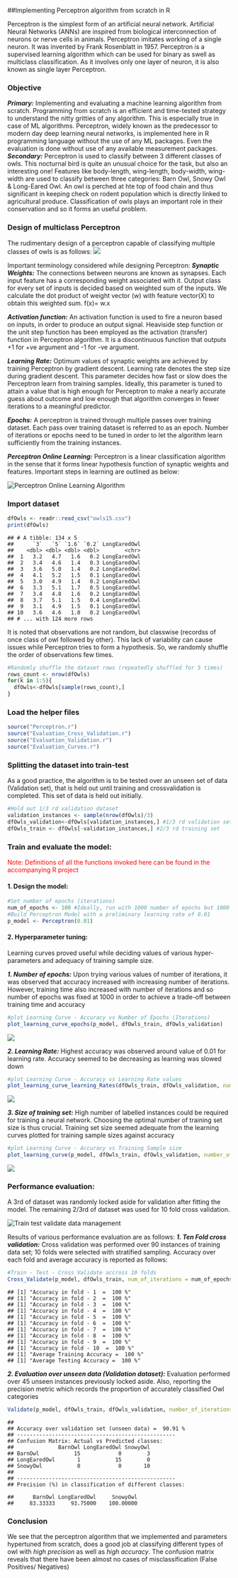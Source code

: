##Implementing Perceptron algorithm from scratch in R

  Perceptron is the simplest form of an artificial neural network. Artificial Neural Networks (ANNs) are inspired from biological interconnection of neurons or nerve cells in animals. Perceptron imitates working of a single neuron. It was invented by Frank Rosenblatt in 1957. Perceptron is a  supervised learning algorithm which can be used for binary as swell as multiclass classification. As it involves only one layer of neuron, it is also known as single layer Perceptron.

### Objective
*__Primary:__* Implementing and evaluating a machine learning algorithm from scratch. Programming from scratch is an efficient and time-tested strategy to understand the nitty gritties of any algorithm. This is especially true in case of ML algorithms. Perceptron, widely known as the predecessor to modern day deep learning neural networks, is implemented here in R programming language without the use of any ML packages. Even the evaluation is done without use of any available measurement packages.   
*__Secondary:__* Perceptron is used to classify between 3 different classes of owls. This nocturnal bird is quite an unusual choice for the task, but also an interesting one! Features like body-length, wing-length, body-width, wing-width are used to classify between three categories: Barn Owl, Snowy Owl & Long-Eared Owl. An owl is perched at hte top of food chain and thus significant in keeping check on rodent population which is directly linked to agricultural produce. Classification of owls plays an important role in their conservation and so it forms an useful problem.

### Design of multiclass Perceptron
The rudimentary design of a perceptron capable of classifying multiple classes of owls is as follows:
![](https://github.com/DataSorcerer/Multiclass-Perceptron-from-Scratch/blob/master/figures/Design.JPG)

Important terminology considered while designing Perceptron:
*__Synaptic Weights:__*
The connections between neurons are known as synapses. Each input feature has a corresponding weight associated with it. Output class for every set of inputs is decided based on weighted sum of the inputs. We calculate the dot product of weight vector (w) with feature vector(X) to obtain this weighted sum. 
f(x)= w.x

*__Activation function:__*
An activation function is used to fire a neuron based on inputs, in order to produce an output signal. Heaviside step function or the unit step function has been employed as the activation (transfer) function in Perceptron algorithm. It is a discontinuous function that outputs +1 for +ve argument and -1 for -ve argument.

*__Learning Rate:__*
Optimum values of synaptic weights are achieved by training Perceptron by gradient descent. Learning rate denotes the step size during gradient descent. This parameter  decides how fast or slow does the Perceptron learn from training samples. Ideally, this parameter is tuned to attain a value that is high enough for Perceptron to make a nearly accurate guess about outcome and low enough that algorithm converges in fewer iterations to a meaningful predictor.

*__Epochs:__*
A perceptron is trained through multiple passes over training dataset. Each pass over training dataset is referred to as an epoch.  Number of iterations or epochs need to be tuned in order to let the algorithm learn sufficiently from the training instances.   

*__Perceptron Online Learning:__*
Perceptron is a linear classification algorithm in the sense that it forms linear hypothesis function of synaptic weights and features. Important steps in learning are outlined as below:

![Perceptron Online Learning Algorithm](https://github.com/DataSorcerer/Multiclass-Perceptron-from-Scratch/blob/master/figures/Algorithm.JPG)

### Import dataset

```r
dfOwls <- readr::read_csv("owls15.csv")
print(dfOwls)
```

```
## # A tibble: 134 x 5
##      `3`   `5` `1.6` `0.2` LongEaredOwl
##    <dbl> <dbl> <dbl> <dbl>        <chr>
##  1   3.2   4.7   1.6   0.2 LongEaredOwl
##  2   3.4   4.6   1.4   0.3 LongEaredOwl
##  3   3.6   5.0   1.4   0.2 LongEaredOwl
##  4   4.1   5.2   1.5   0.1 LongEaredOwl
##  5   3.0   4.9   1.4   0.2 LongEaredOwl
##  6   3.3   5.1   1.7   0.5 LongEaredOwl
##  7   3.4   4.8   1.6   0.2 LongEaredOwl
##  8   3.7   5.1   1.5   0.4 LongEaredOwl
##  9   3.1   4.9   1.5   0.1 LongEaredOwl
## 10   3.6   4.6   1.0   0.2 LongEaredOwl
## # ... with 124 more rows
```
It is noted that observations are not random, but classwise (recordss of once class of owl followed by other). This lack of variability can cause issues while Perceptron tries to form a hypothesis. So, we randomly shuffle the order of observations few times.


```r
#Randomly shuffle the dataset rows (repeatedly shuffled for 5 times)
rows_count <- nrow(dfOwls)
for(k in 1:5){
  dfOwls<-dfOwls[sample(rows_count),]
}
```

### Load the helper files

```r
source("Perceptron.r")
source("Evaluation_Cross_Validation.r")
source("Evaluation_Validation.r")
source("Evaluation_Curves.r")
```

### Splitting the dataset into train-test
As a good practice, the algorithm is to be tested over an unseen set of data (Validation set), that is held out until training and crossvalidation is completed. This set of data is held out initially.


```r
#Hold out 1/3 rd validation dataset
validation_instances <- sample(nrow(dfOwls)/3)
dfOwls_validation<-dfOwls[validation_instances,] #1/3 rd validation set
dfOwls_train <- dfOwls[-validation_instances,] #2/3 rd training set
```
### Train and evaluate the model:
<span style="color:red">Note: Definitions of all the functions invoked here can be found in the accompanying R project</span>
#### 1. Design the model:

```r
#Set number of epochs (iterations)
num_of_epochs <- 100 #Ideally, run with 1000 number of epochs but 1000 takes considerable amount (>10 min) to train
#Build Perceptron Model with a preliminary learning rate of 0.01
p_model <- Perceptron(0.01)
```
#### 2. Hyperparameter tuning:
Learning curves proved useful while deciding values of various hyper-parameters and adequacy of training sample size.

*__1. Number of epochs:__*
Upon trying various values of number of iterations, it was observed that accuracy increased with increasing number of iterations. However, training time also increased with number of iterations and so number of epochs was fixed at 1000 in order to achieve a trade-off between training time and accuracy

```r
#plot Learning Curve - Accuracy vs Number of Epochs (Iterations)
plot_learning_curve_epochs(p_model, dfOwls_train, dfOwls_validation)
```

![](Report_Perceptron_files/figure-html/epochs-1.png)<!-- -->

*__2. Learning Rate:__*
Highest accuracy was observed around value of 0.01 for learning rate. Accuracy seemed to be decreasing as learning was slowed down

```r
#plot Learning Curve - Accuracy vs Learning Rate values
plot_learning_curve_learning_Rates(dfOwls_train, dfOwls_validation, num_of_epochs = num_of_epochs)
```

![](Report_Perceptron_files/figure-html/learning-1.png)<!-- -->

*__3. Size of training set:__*
High number of labelled instances could be required for training a neural network. Choosing the optimal number of training set size is thus crucial. Training set size seemed adequate from the learning curves plotted for training sample sizes against accuracy

```r
#plot Learning Curve - Accuracy vs Training Sample size
plot_learning_curve(p_model, dfOwls_train, dfOwls_validation, number_of_iterations = num_of_epochs)
```

![](Report_Perceptron_files/figure-html/training-1.png)<!-- -->

### Performance evaluation:
A 3rd of dataset was randomly locked aside for validation after fitting the model. The remaining 2/3rd of dataset was used for 10 fold cross validation. 

![Train test validate data management](https://github.com/DataSorcerer/Multiclass-Perceptron-from-Scratch/blob/master/figures/Division.JPG)

Results of various performance evaluation are as follows:
*__1.	Ten Fold cross validation:__*
Cross validation was performed over 90 instances of training data set; 10 folds were selected with stratified sampling. Accuracy over each fold and average accuracy is reported as follows:

```r
#Train - Test - Cross Validate accross 10 folds
Cross_Validate(p_model, dfOwls_train, num_of_iterations = num_of_epochs, num_of_folds = 10)
```

```
## [1] "Accuracy in fold - 1  =  100 %"
## [1] "Accuracy in fold - 2  =  100 %"
## [1] "Accuracy in fold - 3  =  100 %"
## [1] "Accuracy in fold - 4  =  100 %"
## [1] "Accuracy in fold - 5  =  100 %"
## [1] "Accuracy in fold - 6  =  100 %"
## [1] "Accuracy in fold - 7  =  100 %"
## [1] "Accuracy in fold - 8  =  100 %"
## [1] "Accuracy in fold - 9  =  100 %"
## [1] "Accuracy in fold - 10  =  100 %"
## [1] "Average Training Accuracy =  100 %"
## [1] "Average Testing Accuracy =  100 %"
```

*__2.	Evaluation over unseen data (Validation dataset):__*
Evaluation performed over 45 unseen instances previously locked aside. Also, reporting the precision metric which records the proportion of accurately classified Owl categories

```r
Validate(p_model, dfOwls_train, dfOwls_validation, number_of_iterations = 10)
```

```
## 
## Accuracy over validation set (unseen data) =  90.91 %
## --------------------------------------------------
## Confusion Matrix: Actual vs Predicted classes:
##              BarnOwl LongEaredOwl SnowyOwl
## BarnOwl           15            0        3
## LongEaredOwl       1           15        0
## SnowyOwl           0            0       10
## 
## --------------------------------------------------
## Precision (%) in classification of different classes:
```

```
##      BarnOwl LongEaredOwl     SnowyOwl 
##     83.33333     93.75000    100.00000
```

### Conclusion
We see that the perceptron algorithm that we implemented and parameters hypertuned from scratch, does a good job at classifying different types of owl with *high precision* as well as *high accuracy*. The confusion matrix reveals that there have been almost no cases of misclassification (False Positives/ Negatives)
